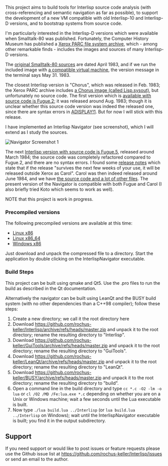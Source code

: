 This project aims to build tools for Interlisp source code analysis (with cross-referencing and semantic navigation as far as possible), to support the development of a new VM compatible with old Interlisp-10 and Interlisp-D versions, and to bootstrap systems from source code.

I'm particularly interested in the Interlisp-D versions which were available when Smalltalk-80 was published. Fortunately, the Computer History Museum has published a [Xerox PARC file system archive](https://xeroxparcarchive.computerhistory.org/), which - among other remarkable finds - includes the images and sources of many Interlisp-D versions.

The [original Smalltalk-80 sources](http://www.wolczko.com/st80/image.tar.gz) are dated April 1983, and if we run the included image with [a compatible virtual machine](https://github.com/rochus-keller/Smalltalk), the version message in the terminal says May 31. 1983. 

The closest Interlisp version is "Chorus", which was released in Feb. 1983; the Xerox PARC archive includes [a Chorus image (called Lisp.sysout)](https://xeroxparcarchive.computerhistory.org/eris/lisp/chorus/basics/.index.html), but unfortunately no source code. The first version which is [available with source code is Fugue.2](https://xeroxparcarchive.computerhistory.org/eris/lisp/fugue.2/sources/.index.html); it was released around Aug. 1983; though it is unclear whether this source code version was indeed the released one, since there are syntax errors in [ADISPLAY!1](https://xeroxparcarchive.computerhistory.org/eris/lisp/fugue.2/sources/.ADISPLAY!1.html). But for now I will stick with this release.

I have implemented an Interlisp Navigator (see screenshot), which I will extend as I study the sources.

![Navigator Screenshot 1](http://software.rochus-keller.ch/interlisp-navigator-screenshot-0.2.0-1.png)


The next [Interlisp version with source code is Fugue.5](https://xeroxparcarchive.computerhistory.org/eris/lisp/fugue.5/.index.html), released around March 1984; the source code was completely refactored compared to Fugue.2, and there are no syntax errors. I found some [release notes](https://xeroxparcarchive.computerhistory.org/erinyes/lisp/fugue.6/doc/.CAROLRELEASE.TED!1.html) which state that if the release "survives the next few weeks of your use, it will be released outside Xerox as Carol". Carol was then indeed released around June 1984, and we have [the source code and a lot of other files](https://xeroxparcarchive.computerhistory.org/eris/lisp/carol/.index.html). The present version of the Navigator is compatible with both Fugue and Carol (I also briefly tried Koto which seems to work as well).

NOTE that this project is work in progress.

### Precompiled versions

The following precompiled versions are available at this time:

- [Linux x86](http://software.rochus-keller.ch/InterlispTools_linux_i386.tar.gz)
- [Linux x86_64](http://software.rochus-keller.ch/InterlispTools_linux_x64.tar.gz)
- [Windows x86](http://software.rochus-keller.ch/InterlispTools_win32.zip)

Just download and unpack the compressed file to a directory. Start the application by double clicking on the InterlispNavigator executable. 

### Build Steps

This project can be built using qmake and Qt5. Use the .pro files to run the build as described in the Qt documentation. 

Alternatively the navigator can be built using LeanQt and the BUSY build system (with no other dependencies than a C++98 compiler); follow these steps:

1. Create a new directory; we call it the root directory here
1. Download https://github.com/rochus-keller/Interlisp/archive/refs/heads/master.zip and unpack it to the root directory; rename the resulting directory to "Interlisp".
1. Download https://github.com/rochus-keller/GuiTools/archive/refs/heads/master.zip and unpack it to the root directory; rename the resulting directory to "GuiTools".
1. Download https://github.com/rochus-keller/LeanQt/archive/refs/heads/master.zip and unpack it to the root directory; rename the resulting directory to "LeanQt".
1. Download https://github.com/rochus-keller/BUSY/archive/refs/heads/master.zip and unpack it to the root directory; rename the resulting directory to "build".
1. Open a command line in the build directory and type `cc *.c -O2 -lm -o lua` or `cl /O2 /MD /Fe:lua.exe *.c` depending on whether you are on a Unix or Windows machine; wait a few seconds until the Lua executable is built.
1. Now type `./lua build.lua ../Interlisp` (or `lua build.lua ../Interlisp` on Windows); wait until the InterlispNavigator executable is built; you find it in the output subdirectory.

## Support

If you need support or would like to post issues or feature requests please use the Github issue list at https://github.com/rochus-keller/Interlisp/issues or send an email to the author.
